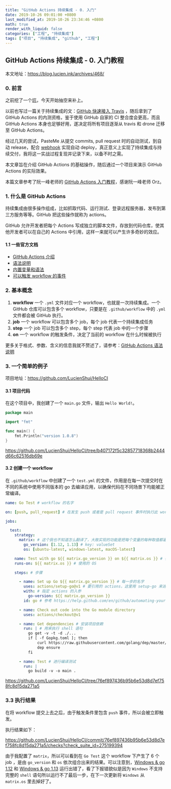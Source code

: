 ```yaml
---
title: "GitHub Actions 持续集成 - 0. 入门"
date: 2019-10-26 09:01:00 +0800
last_modified_at: 2019-10-26 23:34:46 +0800
math: true
render_with_liquid: false
categories: ["工程", "持续集成"]
tags: ["项目", "持续集成", "github", "工程"]
---
```


## GitHub Actions 持续集成 - 0. 入门教程

本文地址：https://blog.lucien.ink/archives/468/

### 0. 前言

之前挖了一个[坑](https://blog.lucien.ink/archives/464/)，今天开始抽空来补上。

以前也写过一篇关于持续集成的文：[GitHub 快速接入 Travis](https://blog.lucien.ink/archives/428/) ，随后拿到了 GitHub Actions 的内测资格，鉴于使用 GitHub 自家的 CI 整合度会更高，而且 GitHub Actions 本身也足够好用，遂决定将所有项目逐渐从 travis 和 drone 迁移至 GitHub Actions。

经过几天的尝试，PasteMe 从提交 commits, pull request 时的自动测试，到自动 release，配合  [webhook](https://github.com/LucienShui/Webhook) 实现自动 deploy，真正意义上实现了持续集成与持续交付，我将这一实战过程复现并记录下来，以备不时之需。

本文章旨在介绍 GitHub Actions 的基础操作，随后通过一个项目来演示 GitHub Actions 的实际效果。

本篇文章参考了阮一峰老师的 [GitHub Actions 入门教程](http://www.ruanyifeng.com/blog/2019/09/getting-started-with-github-actions.html)，感谢阮一峰老师 Orz。

### 1. 什么是 GitHub Actions

持续集成由很多操作组成，比如抓取代码、运行测试、登录远程服务器，发布到第三方服务等等。GitHub 把这些操作就称为 actions。

GitHub 允许开发者把每个 Actions 写成独立的脚本文件，存放到代码仓库，使其他开发者可以在自己的 Actions 中引用，这样一来就可以产生许多奇妙的效应。

#### 1.1 一些官方文档

+ [GitHub Actions 介绍](https://help.github.com/en/articles/about-actions)
+ [语法说明](https://help.github.com/en/github/automating-your-workflow-with-github-actions/workflow-syntax-for-github-actions)
+ [内置变量和语法](https://help.github.com/en/github/automating-your-workflow-with-github-actions/contexts-and-expression-syntax-for-github-actions)
+ [可以触发 workflow 的事件](https://help.github.com/en/github/automating-your-workflow-with-github-actions/events-that-trigger-workflows)

### 2. 基本概念

1. **workflow**
  一个 `.yml` 文件对应一个 workflow，也就是一次持续集成。一个 GitHub 仓库可以包含多个 workflow，只要是在 `.github/workflow` 中的 `.yml` 文件都会被 GitHub 执行。
2. **job**
  一个 workflow 可以包含多个 job，每个 job 代表一个持续集成任务
3. **step**
  一个 job 可以包含多个 step，每个 step 代表 job 中的一个步骤
4. **on**
  一个 workflow 的触发条件，决定了当前的 workflow 在什么时候被执行

更多关于格式、参数、含义的信息我就不赘述了，请参考：[GitHub Actions 语法说明](https://help.github.com/en/github/automating-your-workflow-with-github-actions/workflow-syntax-for-github-actions)

### 3. 一个简单的例子

项目地址：https://github.com/LucienShui/HelloCI

#### 3.1 项目代码

在这个项目中，我创建了一个 `main.go` 文件，输出 `Hello World!`。

```go
package main

import "fmt"

func main() {
	fmt.Println("version 1.0.8")
}
```

https://github.com/LucienShui/HelloCI/tree/b407172f5c32857718368b2444d66c62516db69e

#### 3.2 创建一个 workflow

在 `.github/workflow` 中创建了一个 `test.yml` 的文件，作用是在每一次提交时在不同的系统中使用不同版本的 go 去编译应用，以确保代码在不同场景下均能被正常编译。

```yaml
name: Go Test # workflow 的名字

on: [push, pull_request] # 在发生 push 或者是 pull request 事件时执行此 workflow

jobs:

  test:
    strategy:
      matrix: # 这个我也不知道怎么翻译了，大致实现的功能是把每个变量的每种取值都遍历一遍
        go_version: [1.12, 1.13] # key: valueSet
        os: [ubuntu-latest, windows-latest, macOS-latest]

    name: Test with go ${{ matrix.go_version }} on ${{ matrix.os }} # 在 job.<job_id>.strategy.matrix 中定义的变量在整个 job 下都有效
    runs-on: ${{ matrix.os }} # 使用的 OS

    steps: # 步骤

      - name: Set up Go ${{ matrix.go_version }} # 每一步的名字
        uses: actions/setup-go@v1 # 要引用的 actions，这里用 setup-go 来进行 go 环境的安装
        with: # 指定 actions 的入参
          go-version: ${{ matrix.go_version }}
        id: go # 参考 https://help.github.com/en/github/automating-your-workflow-with-github-actions/workflow-syntax-for-github-actions#jobsjob_idstepsid ，不知道怎么解释 Orz

      - name: Check out code into the Go module directory
        uses: actions/checkout@v1

      - name: Get dependencies # 安装项目依赖
        run: | # 用来执行 shell 语句
          go get -v -t -d ./...
          if [ -f Gopkg.toml ]; then
              curl https://raw.githubusercontent.com/golang/dep/master/install.sh | sh
              dep ensure
          fi

      - name: Test # 进行编译测试
        run: |
          go build -v -o main .
```

https://github.com/LucienShui/HelloCI/tree/76ef897436b95b6e53d8d7ef758fc8d15da271a5

### 3.3 执行结果

在将 workflow 提交上去之后，由于触发条件里包含 `push` 事件，所以会被立即触发。

执行结果如下：

https://github.com/LucienShui/HelloCI/commit/76ef897436b95b6e53d8d7ef758fc8d15da271a5/checks?check_suite_id=275199394

由于我配置了 `matrix`，所以可以看到在 `Go Test` 这个 workflow 下产生了 6 个 job ，是由 `go_version` 和 `os` 依次组合出来的结果。可以注意到，[Windows & go 1.12](https://github.com/LucienShui/HelloCI/runs/269288726) 和 [Windows & go 1.13](https://github.com/LucienShui/HelloCI/runs/269288755) 运行出错了，看了下报错貌似是因为 `Windows` 不支持完整的 `shell` 语句所以运行不了最后一步，在下一次更新将 `Windows` 从 `matrix.os` 里去掉好了。